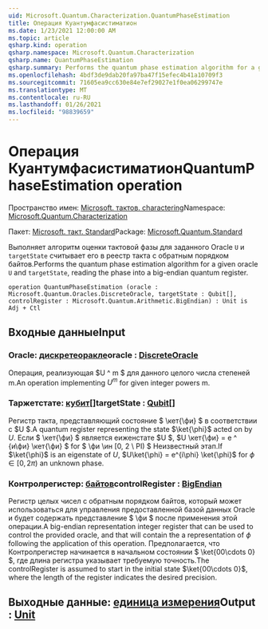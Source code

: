 ```yaml
---
uid: Microsoft.Quantum.Characterization.QuantumPhaseEstimation
title: Операция Куантумфасистиматион
ms.date: 1/23/2021 12:00:00 AM
ms.topic: article
qsharp.kind: operation
qsharp.namespace: Microsoft.Quantum.Characterization
qsharp.name: QuantumPhaseEstimation
qsharp.summary: Performs the quantum phase estimation algorithm for a given oracle `U` and `targetState`, reading the phase into a big-endian quantum register.
ms.openlocfilehash: 4bdf3de9dab20fa97ba47f15efec4b41a10709f3
ms.sourcegitcommit: 71605ea9cc630e84e7ef29027e1f0ea06299747e
ms.translationtype: MT
ms.contentlocale: ru-RU
ms.lasthandoff: 01/26/2021
ms.locfileid: "98839659"
---
```

# <a name="quantumphaseestimation-operation"></a><span data-ttu-id="708cb-102">Операция Куантумфасистиматион</span><span class="sxs-lookup"><span data-stu-id="708cb-102">QuantumPhaseEstimation operation</span></span>

<span data-ttu-id="708cb-103">Пространство имен: [Microsoft. тактов. charactering](xref:Microsoft.Quantum.Characterization)</span><span class="sxs-lookup"><span data-stu-id="708cb-103">Namespace: [Microsoft.Quantum.Characterization](xref:Microsoft.Quantum.Characterization)</span></span>

<span data-ttu-id="708cb-104">Пакет: [Microsoft. такт. Standard](https://nuget.org/packages/Microsoft.Quantum.Standard)</span><span class="sxs-lookup"><span data-stu-id="708cb-104">Package: [Microsoft.Quantum.Standard](https://nuget.org/packages/Microsoft.Quantum.Standard)</span></span>


<span data-ttu-id="708cb-105">Выполняет алгоритм оценки тактовой фазы для заданного Oracle `U` и `targetState` считывает его в реестр такта с обратным порядком байтов.</span><span class="sxs-lookup"><span data-stu-id="708cb-105">Performs the quantum phase estimation algorithm for a given oracle `U` and `targetState`, reading the phase into a big-endian quantum register.</span></span>

```qsharp
operation QuantumPhaseEstimation (oracle : Microsoft.Quantum.Oracles.DiscreteOracle, targetState : Qubit[], controlRegister : Microsoft.Quantum.Arithmetic.BigEndian) : Unit is Adj + Ctl
```


## <a name="input"></a><span data-ttu-id="708cb-106">Входные данные</span><span class="sxs-lookup"><span data-stu-id="708cb-106">Input</span></span>

### <a name="oracle--discreteoracle"></a><span data-ttu-id="708cb-107">Oracle: [дискретеоракле](xref:Microsoft.Quantum.Oracles.DiscreteOracle)</span><span class="sxs-lookup"><span data-stu-id="708cb-107">oracle : [DiscreteOracle](xref:Microsoft.Quantum.Oracles.DiscreteOracle)</span></span>

<span data-ttu-id="708cb-108">Операция, реализующая $U ^ m $ для данного целого числа степеней m.</span><span class="sxs-lookup"><span data-stu-id="708cb-108">An operation implementing $U^m$ for given integer powers m.</span></span>


### <a name="targetstate--qubit"></a><span data-ttu-id="708cb-109">Таржетстате: [кубит](xref:microsoft.quantum.lang-ref.qubit)[]</span><span class="sxs-lookup"><span data-stu-id="708cb-109">targetState : [Qubit](xref:microsoft.quantum.lang-ref.qubit)[]</span></span>

<span data-ttu-id="708cb-110">Регистр такта, представляющий состояние $ \кет{\фи} $ в соответствии с $U $.</span><span class="sxs-lookup"><span data-stu-id="708cb-110">A quantum register representing the state $\ket{\phi}$ acted on by $U$.</span></span> <span data-ttu-id="708cb-111">Если $ \кет{\фи} $ является еиженстате $U $, $U \кет{\фи} = e ^ {и\фи} \кет{\фи} $ for $ \фи \ин [0, 2 \ PI) $ Неизвестный этап.</span><span class="sxs-lookup"><span data-stu-id="708cb-111">If $\ket{\phi}$ is an eigenstate of $U$, $U\ket{\phi} = e^{i\phi} \ket{\phi}$ for $\phi \in [0, 2\pi)$ an unknown phase.</span></span>


### <a name="controlregister--bigendian"></a><span data-ttu-id="708cb-112">Контролрегистер: [байтов](xref:Microsoft.Quantum.Arithmetic.BigEndian)</span><span class="sxs-lookup"><span data-stu-id="708cb-112">controlRegister : [BigEndian](xref:Microsoft.Quantum.Arithmetic.BigEndian)</span></span>

<span data-ttu-id="708cb-113">Регистр целых чисел с обратным порядком байтов, который может использоваться для управления предоставленной базой данных Oracle и будет содержать представление $ \фи $ после применения этой операции.</span><span class="sxs-lookup"><span data-stu-id="708cb-113">A big-endian representation integer register that can be used to control the provided oracle, and that will contain the a representation of $\phi$ following the application of this operation.</span></span> <span data-ttu-id="708cb-114">Предполагается, что Контролрегистер начинается в начальном состоянии $ \ket{00\cdots 0} $, где длина регистра указывает требуемую точность.</span><span class="sxs-lookup"><span data-stu-id="708cb-114">The controlRegister is assumed to start in the initial state $\ket{00\cdots 0}$, where the length of the register indicates the desired precision.</span></span>



## <a name="output--unit"></a><span data-ttu-id="708cb-115">Выходные данные: [единица измерения](xref:microsoft.quantum.lang-ref.unit)</span><span class="sxs-lookup"><span data-stu-id="708cb-115">Output : [Unit](xref:microsoft.quantum.lang-ref.unit)</span></span>

